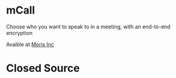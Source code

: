 # mCall
Choose who you want to speak to in a meeting, with an end-to-end encryption

Avaible at <a href="https://www.morisinc.net/mcall/build/">Moris Inc</a>


# Closed Source
